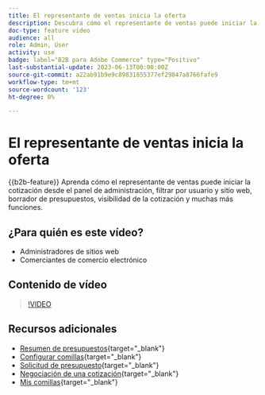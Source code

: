 ```yaml
---
title: El representante de ventas inicia la oferta
description: Descubra cómo el representante de ventas puede iniciar la cotización desde el administrador de Adobe Commerce
doc-type: feature video
audience: all
role: Admin, User
activity: use
badge: label="B2B para Adobe Commerce" type="Positivo"
last-substantial-update: 2023-06-13T00:00:00Z
source-git-commit: a22ab91b9e9c89831855377ef29847a8766fafe9
workflow-type: tm+mt
source-wordcount: '123'
ht-degree: 0%

---
```


# El representante de ventas inicia la oferta

{{b2b-feature}}
Aprenda cómo el representante de ventas puede iniciar la cotización desde el panel de administración, filtrar por usuario y sitio web, borrador de presupuestos, visibilidad de la cotización y muchas más funciones.

## ¿Para quién es este vídeo?

- Administradores de sitios web
- Comerciantes de comercio electrónico

## Contenido de vídeo

>[!VIDEO](https://video.tv.adobe.com/v/3420390?learn=on)

## Recursos adicionales

- [Resumen de presupuestos](https://experienceleague.adobe.com/docs/commerce-admin/b2b/quotes/quotes.html){target="_blank"}
- [Configurar comillas](https://experienceleague.adobe.com/docs/commerce-admin/b2b/quotes/configure-quotes.html){target="_blank"}
- [Solicitud de presupuesto](https://experienceleague.adobe.com/docs/commerce-admin/b2b/quotes/quote-request.html){target="_blank"}
- [Negociación de una cotización](https://experienceleague.adobe.com/docs/commerce-admin/b2b/quotes/quote-price-negotiation.html){target="_blank"}
- [Mis comillas](https://experienceleague.adobe.com/docs/commerce-admin/b2b/quotes/account-dashboard-my-quotes.html){target="_blank"}
